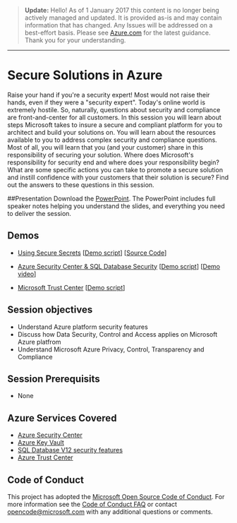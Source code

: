> **Update:** Hello! As of 1 January 2017 this content is no longer being actively managed and updated. It is provided as-is and may contain information that has changed. Any Issues will be addressed on a best-effort basis. Please see [Azure.com](http://www.azure.com) for the latest guidance. Thank you for your understanding.

---

# Secure Solutions in Azure
Raise your hand if you're a security expert! Most would not raise their hands, even if they were a "security expert". Today's online world is extremely hostile. So, naturally, questions about security and compliance are front-and-center for all customers. In this session you will learn about steps Microsoft takes to insure a secure and compliant platform for you to architect and build your solutions on. You will learn about the resources available to you to address complex security and compliance questions. Most of all, you will learn that you (and your customer) share in this responsibility of securing your solution. Where does Microsoft's responsibility for security end and where does your responsibility begin? What are some specific actions you can take to promote a secure solution and instill confidence with your customers that their solution is secure? Find out the answers to these questions in this session.

##Presentation
Download the [PowerPoint](./Building%20Secure%20Solutions%20in%20the%20Cloud.pptx?raw=1).
The PowerPoint includes full speaker notes helping you understand the slides, and everything you need to deliver the session.

## Demos

* [Using Secure Secrets](./Demo%201%20-%20Using%20Secure%20Secrets)
[[Demo script](./Demo%201%20-%20Using%20Secure%20Secrets/README.md)]
[[Source Code](./Demo%201%20-%20Using%20Secure%20Secrets/SecureSecrets)]

* [Azure Security Center & SQL Database Security](./Demo%202%20-%20Security%20Center%20and%20SQL%20Security)
[[Demo script](./Demo%202%20-%20Security%20Center%20and%20SQL%20Security/README.md)]
[[Demo video](https://azurecatgsicontent.blob.core.windows.net/building-secure-solutions-in-azure/SQLSecurity.mp4)]

* [Microsoft Trust Center](./Demo%203%20-%20Trust%20Center)
[[Demo script](./Demo%203%20-%20Trust%20Center/README.md)]

## Session objectives

- Understand Azure platform security features
- Discuss how Data Security, Control and Access applies on Microsoft Azure platfrom
- Understand Microsoft Azure Privacy, Control, Transparency and Compliance

## Session Prerequisits

- None

## Azure Services Covered

- [Azure Security Center](https://azure.microsoft.com/en-us/services/security-center/)
- [Azure Key Vault](https://azure.microsoft.com/en-us/services/key-vault/)
- [SQL Database V12 security features](https://azure.microsoft.com/en-in/documentation/articles/sql-database-v12-whats-new/)
- [Azure Trust Center](https://azure.microsoft.com/en-us/support/trust-center/)


## Code of Conduct

This project has adopted the [Microsoft Open Source Code of Conduct](https://opensource.microsoft.com/codeofconduct/). For more information see the [Code of Conduct FAQ](https://opensource.microsoft.com/codeofconduct/faq/) or contact [opencode@microsoft.com](mailto:opencode@microsoft.com) with any additional questions or comments.
